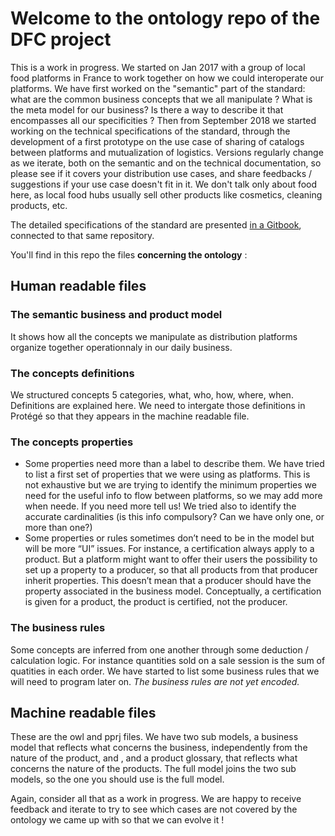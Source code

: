 # Welcome to the ontology repo of the DFC project

This is a work in progress. We started on Jan 2017 with a group of local food platforms in France to work together on how we could interoperate our platforms. We have first worked on the "semantic" part of the standard: what are the common business concepts that we all manipulate ? What is the meta model for our business? Is there a way to describe it that encompasses all our specificities ?
Then from September 2018 we started working on the technical specifications of the standard, through the development of a first prototype on the use case of sharing of catalogs between platforms and mutualization of logistics.
Versions regularly change as we iterate, both on the semantic and on the technical documentation, so please see if it covers your distribution use cases, and share feedbacks / suggestions if your use case doesn't fit in it.
We don't talk only about food here, as local food hubs usually sell other products like cosmetics, cleaning products, etc.

The detailed specifications of the standard are presented [in a Gitbook](https://datafoodconsortium.gitbook.io/dfc-standard-documentation/), connected to that same repository.

You'll find in this repo the files **concerning the ontology** :

## Human readable files
### The semantic business and product model
It shows how all the concepts we manipulate as distribution platforms organize together operationnaly in our daily business.

### The concepts definitions
We structured concepts 5 categories, what, who, how, where, when. Definitions are explained here. We need to intergate those definitions in Protégé so that they appears in the machine readable file.

### The concepts properties
- Some properties need more than a label to describe them. We have tried to list a first set of properties that we were using as platforms. This is not exhaustive but we are trying to identify the minimum properties we need for the useful info to flow between platforms, so we may add more when neede. If you need more tell us! We tried also to identify the accurate cardinalities (is this info compulsory? Can we have only one, or more than one?)
- Some properties or rules sometimes don’t need to be in the model but will be more “UI” issues.
For instance, a certification always apply to a product. But a platform might want to offer their users the possibility to set up a property to a producer, so that all products from that producer inherit properties. This doesn’t mean that a producer should have the property associated in the business model. Conceptually, a certification is given for a product, the product is certified, not the producer.

### The business rules
Some concepts are inferred from one another through some deduction / calculation logic. For instance quantities sold on a sale session is the sum of quatities in each order. We have started to list some business rules that we will need to program later on. *The business rules are not yet encoded.*


## Machine readable files
These are the owl and pprj files.
We have two sub models, a business model that reflects what concerns the business, independently from the nature of the product, and , and a product glossary, that reflects what concerns the nature of the products. The full model joins the two sub models, so the one you should use is the full model.

Again, consider all that as a work in progress. We are happy to receive feedback and iterate to try to see which cases are not covered by the ontology we came up with so that we can evolve it !
